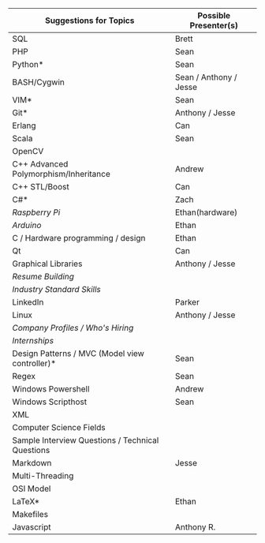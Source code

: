 Suggestions for Topics | Possible Presenter(s)
--- | ---
SQL | Brett
PHP | Sean
Python* | Sean
BASH/Cygwin | Sean / Anthony / Jesse
VIM* | Sean
Git* | Anthony / Jesse
Erlang | Can
Scala | Sean
OpenCV | 
C++ Advanced Polymorphism/Inheritance | Andrew
C++ STL/Boost | Can
C#* | Zach
*Raspberry Pi* | Ethan(hardware)
*Arduino* | Ethan
C / Hardware programming / design | Ethan
Qt | Can
Graphical Libraries | Anthony / Jesse
*Resume Building* | 
*Industry Standard Skills* | 
LinkedIn | Parker
Linux | Anthony / Jesse
*Company Profiles / Who's Hiring* |
*Internships* | 
Design Patterns / MVC (Model view controller)* | Sean
Regex | Sean
Windows Powershell | Andrew
Windows Scripthost | Sean
XML | 
Computer Science Fields | 
Sample Interview Questions / Technical Questions | 
Markdown | Jesse
Multi-Threading | 
OSI Model | 
LaTeX* | Ethan
Makefiles |
Javascript | Anthony R.
